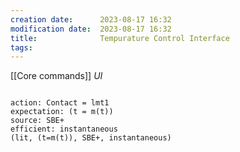```yaml
---
creation date:		2023-08-17 16:32
modification date:	2023-08-17 16:32
title: 				Tempurature Control Interface
tags:
---
```

[[Core commands]]
*UI*
```

```




```
action: Contact = lmt1
expectation: (t = m(t))
source: SBE+
efficient: instantaneous
(lit, (t=m(t)), SBE+, instantaneous)
```
